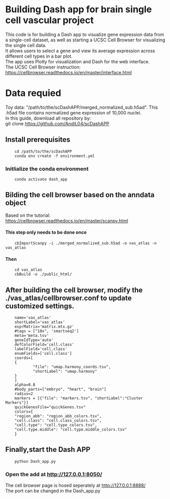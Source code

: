 # Building Dash app for brain single cell vascular project
This code is for building a Dash app to visualize gene expression data from a single-cell dataset, as well as starting a UCSC Cell Browser for visualizing the single cell data.  
It allows users to select a gene and view its average expression across different cell types in a bar plot.  
The app uses Plotly for visualization and Dash for the web interface.  
The UCSC Cell Browser instruction: https://cellbrowser.readthedocs.io/en/master/interface.html

# Data requied
Toy data: "/path/to/the/scDashAPP/merged_normalized_sub.h5ad". This .h5ad file contains normalized gene expression of 10,000 nuclei.  
In this guide, download all repository by:  
        git clone https://github.com/AndiL04/scDashAPP

## Install prerequisites
        cd /path/to/the/scDashAPP  
        conda env create -f environment.yml  
### Initlialize the conda environment
        conda activate dash_app 

## Bilding the cell browser based on the anndata object
Based on the tutorial: https://cellbrowser.readthedocs.io/en/master/scanpy.html  

#### This step only needs to be done once  
        cbImportScanpy -i ./merged_normalized_sub.h5ad -o vas_atlas -n vas_atlas  
#### Then  
        cd vas_atlas
        cbBuild -o ./public_html/  

## After building the cell browser, modify the ./vas_atlas/cellbrowser.conf to update customized settings.  
        name='vas_atlas'
        shortLabel='vas_atlas'
        exprMatrix='matrix.mtx.gz'
        #tags = ["10x", 'smartseq2']
        meta='meta.tsv'
        geneIdType='auto'
        defColorField='cell.class'
        labelField='cell.class'
        enumFields=['cell.class']
        coords=[
        {
                "file": "umap.harmony_coords.tsv",
                "shortLabel": "umap.harmony"
        }
        ]
        alpha=0.8
        #body_parts=["embryo", "heart", "brain"]
        radius=2
        markers = [{"file": "markers.tsv", "shortLabel":"Cluster Markers"}]
        quickGenesFile="quickGenes.tsv"
        colors={
        "region_abb": "region_abb_colors.tsv",
        "cell.class": "cell.class_colors.tsv",
        "cell.type": "cell.type_colors.tsv",
        "cell.type.middle": "cell.type.middle_colors.tsv"
        }

## Finally,start the Dash APP  
        python Dash_app.py  

### Open the add at http://127.0.0.1:8050/  
The cell browser page is hosed seperately at http://127.0.0.1:8888/  
The port can be changed in the Dash_app.py  
